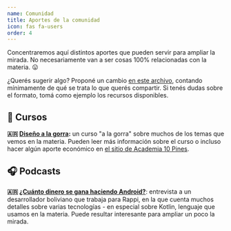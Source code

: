 ```yaml
---
name: Comunidad
title: Aportes de la comunidad
icon: fas fa-users
order: 4
---
```


Concentraremos aquí distintos aportes que pueden servir para ampliar la mirada. No necesariamente van a ser cosas 100% relacionadas con la materia. :stuck_out_tongue:

¿Querés sugerir algo? Proponé un cambio [en este archivo](https://github.com/obj2-unahur/obj2-unahur.github.io/blob/master/_tabs/comunidad.md), contando mínimamente de qué se trata lo que querés compartir. Si tenés dudas sobre el formato, tomá como ejemplo los recursos disponibles.

## :bookmark_tabs: Cursos

**:argentina: [Diseño a la gorra](https://www.youtube.com/playlist?list=PLyNJKv7Su8sQD6pIoc4jfc1lLFnl3Qz-X):** un curso "a la gorra" sobre muchos de los temas que vemos en la materia. Pueden leer más información sobre el curso o incluso hacer algún aporte económico en [el sitio de Academia 10 Pines](https://academia.10pines.com/disenio_a_la_gorra).

## :headphones: Podcasts

**:argentina: [¿Cuánto dinero se gana haciendo Android?](https://devrock-podcast.pinecast.co/episode/004d153d15ac41af/cu-nto-dinero-se-gana-haciendo-android-)**: entrevista a un desarrollador boliviano que trabaja para Rappi, en la que cuenta muchos detalles sobre varias tecnologías - en especial sobre Kotlin, lenguaje que usamos en la materia. Puede resultar interesante para ampliar un poco la mirada.
